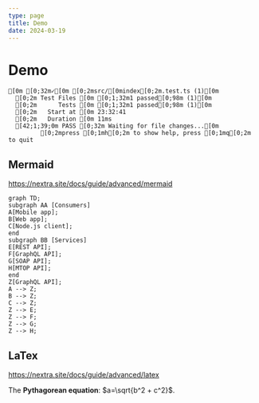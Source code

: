 ```yaml
---
type: page
title: Demo
date: 2024-03-19
---
```


# Demo

```ansi
[0m [0;32m✓[0m [0;2msrc/[0mindex[0;2m.test.ts (1)[0m
  [0;2m Test Files [0m [0;1;32m1 passed[0;98m (1)[0m
  [0;2m      Tests [0m [0;1;32m1 passed[0;98m (1)[0m
  [0;2m   Start at [0m 23:32:41
  [0;2m   Duration [0m 11ms
  [42;1;39;0m PASS [0;32m Waiting for file changes...[0m
         [0;2mpress [0;1mh[0;2m to show help, press [0;1mq[0;2m to quit
```


## Mermaid

https://nextra.site/docs/guide/advanced/mermaid

```mermaid
graph TD;
subgraph AA [Consumers]
A[Mobile app];
B[Web app];
C[Node.js client];
end
subgraph BB [Services]
E[REST API];
F[GraphQL API];
G[SOAP API];
H[MTOP API];
end
Z[GraphQL API];
A --> Z;
B --> Z;
C --> Z;
Z --> E;
Z --> F;
Z --> G;
Z --> H;
```

## LaTex

https://nextra.site/docs/guide/advanced/latex

The **Pythagorean equation**: $a=\sqrt{b^2 + c^2}$.
